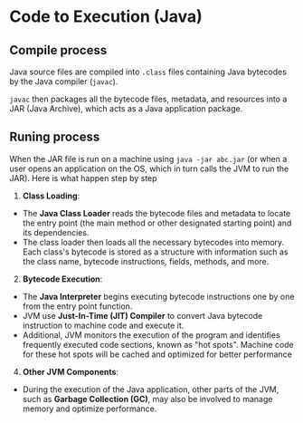 # Code to Execution (Java)

## Compile process

Java source files are compiled into `.class` files containing Java bytecodes by the Java compiler (`javac`).

`javac` then packages all the bytecode files, metadata, and resources into a JAR (Java Archive), which acts as a Java application package.

## Runing process

When the JAR file is run on a machine using `java -jar abc.jar` (or when a user opens an application on the OS, which in turn calls the JVM to run the JAR). Here is what happen step by step

1. **Class Loading**:
  - The **Java Class Loader** reads the bytecode files and metadata to locate the entry point (the main method or other designated starting point) and its dependencies.
  - The class loader then loads all the necessary bytecodes into memory. Each class's bytecode is stored as a structure with information such as the class name, bytecode instructions, fields, methods, and more.

2. **Bytecode Execution**:
  - The **Java Interpreter** begins executing bytecode instructions one by one from the entry point function.
  - JVM use **Just-In-Time (JIT) Compiler** to convert Java bytecode instruction to machine code and execute it.
  - Additional, JVM monitors the execution of the program and identifies frequently executed code sections, known as "hot spots". Machine code for these hot spots will be cached and optimized for better performance

4. **Other JVM Components**:
  - During the execution of the Java application, other parts of the JVM, such as **Garbage Collection (GC)**, may also be involved to manage memory and optimize performance.
